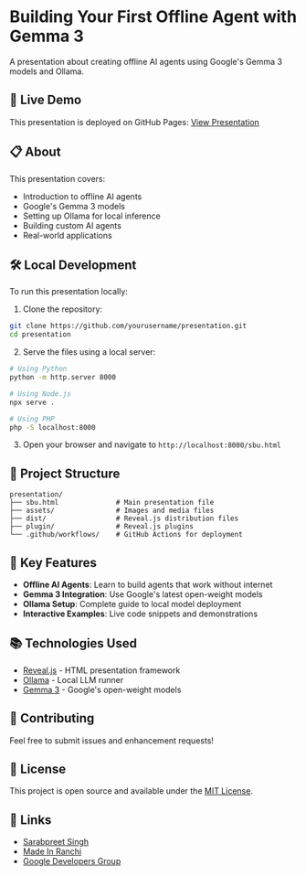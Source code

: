 # Building Your First Offline Agent with Gemma 3

A presentation about creating offline AI agents using Google's Gemma 3 models and Ollama.

## 🚀 Live Demo

This presentation is deployed on GitHub Pages: [View Presentation](https://yourusername.github.io/presentation)

## 📋 About

This presentation covers:
- Introduction to offline AI agents
- Google's Gemma 3 models
- Setting up Ollama for local inference
- Building custom AI agents
- Real-world applications

## 🛠️ Local Development

To run this presentation locally:

1. Clone the repository:
```bash
git clone https://github.com/yourusername/presentation.git
cd presentation
```

2. Serve the files using a local server:
```bash
# Using Python
python -m http.server 8000

# Using Node.js
npx serve .

# Using PHP
php -S localhost:8000
```

3. Open your browser and navigate to `http://localhost:8000/sbu.html`

## 📁 Project Structure

```
presentation/
├── sbu.html              # Main presentation file
├── assets/               # Images and media files
├── dist/                 # Reveal.js distribution files
├── plugin/               # Reveal.js plugins
└── .github/workflows/    # GitHub Actions for deployment
```

## 🎯 Key Features

- **Offline AI Agents**: Learn to build agents that work without internet
- **Gemma 3 Integration**: Use Google's latest open-weight models
- **Ollama Setup**: Complete guide to local model deployment
- **Interactive Examples**: Live code snippets and demonstrations

## 📚 Technologies Used

- [Reveal.js](https://revealjs.com/) - HTML presentation framework
- [Ollama](https://ollama.com/) - Local LLM runner
- [Gemma 3](https://ai.google.dev/gemma) - Google's open-weight models

## 🤝 Contributing

Feel free to submit issues and enhancement requests!

## 📄 License

This project is open source and available under the [MIT License](LICENSE).

## 🔗 Links

- [Sarabpreet Singh](https://sarabpreet.dev)
- [Made In Ranchi](https://madeinranchi.com)
- [Google Developers Group](https://developers.google.com/community/gdg)